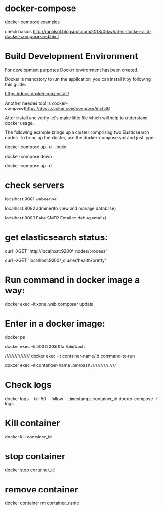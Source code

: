 # docker-compose
docker-compose examples

check basics
http://rapidsol.blogspot.com/2018/06/what-is-docker-and-docker-compose-and.html 


# Build Development Environment

For development purposes Docker environment has been created.

Docker is mandatory to run the application, you can install it by following this guide:

https://docs.docker.com/install/

Another needed tool is docker-compose(https://docs.docker.com/compose/install/)


After install and verify let's make little file which will help to understand docker usage.

The following example brings up a cluster comprising two Elasticsearch nodes. To bring up the cluster, use the docker-compose.yml and just type:


docker-compose up -d --build

docker-compose down

docker-compose up -d

# check servers
localhost:8081 webserver

localhost:8082 adminer(to view and manage database)

localhost:8083 Fake SMTP Email(to debug emails)

# get elasticsearch status: 
curl -XGET 'http://localhost:9200/_nodes/process'

curl -XGET 'localhost:9200/_cluster/health?pretty'


# Run command in docker image a way:
docker exec -it xone_web composer  update

# Enter in a docker image:
docker ps

docker exec -it 5032f265f6fa /bin/bash

////////////////
docker exec -it container-name/id command-to-run

dokcer exec -it contanoer-name /bin/bash
////////////////

# Check logs
docker logs --tail 50 --follow --timestamps container_id
docker-compose -f logs

# Kill container
docker kill container_id

# stop container
docker stop container_id

# remove container
 docker container rm container_name
